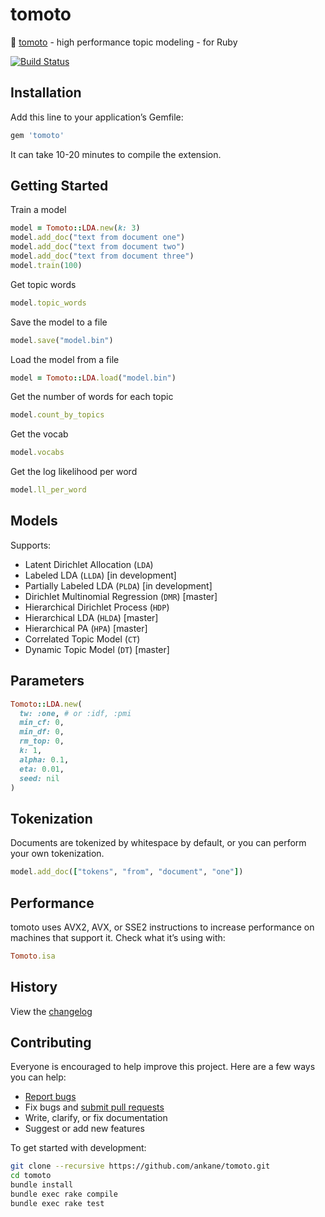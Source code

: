 # tomoto

:tomato: [tomoto](https://github.com/bab2min/tomotopy) - high performance topic modeling - for Ruby

[![Build Status](https://travis-ci.org/ankane/tomoto.svg?branch=master)](https://travis-ci.org/ankane/tomoto)

## Installation

Add this line to your application’s Gemfile:

```ruby
gem 'tomoto'
```

It can take 10-20 minutes to compile the extension.

## Getting Started

Train a model

```ruby
model = Tomoto::LDA.new(k: 3)
model.add_doc("text from document one")
model.add_doc("text from document two")
model.add_doc("text from document three")
model.train(100)
```

Get topic words

```ruby
model.topic_words
```

Save the model to a file

```ruby
model.save("model.bin")
```

Load the model from a file

```ruby
model = Tomoto::LDA.load("model.bin")
```

Get the number of words for each topic

```ruby
model.count_by_topics
```

Get the vocab

```ruby
model.vocabs
```

Get the log likelihood per word

```ruby
model.ll_per_word
```

## Models

Supports:

- Latent Dirichlet Allocation (`LDA`)
- Labeled LDA (`LLDA`) [in development]
- Partially Labeled LDA (`PLDA`) [in development]
- Dirichlet Multinomial Regression (`DMR`) [master]
- Hierarchical Dirichlet Process (`HDP`)
- Hierarchical LDA (`HLDA`) [master]
- Hierarchical PA (`HPA`) [master]
- Correlated Topic Model (`CT`)
- Dynamic Topic Model (`DT`) [master]

## Parameters

```ruby
Tomoto::LDA.new(
  tw: :one, # or :idf, :pmi
  min_cf: 0,
  min_df: 0,
  rm_top: 0,
  k: 1,
  alpha: 0.1,
  eta: 0.01,
  seed: nil
)
```

## Tokenization

Documents are tokenized by whitespace by default, or you can perform your own tokenization.

```ruby
model.add_doc(["tokens", "from", "document", "one"])
```

## Performance

tomoto uses AVX2, AVX, or SSE2 instructions to increase performance on machines that support it. Check what it’s using with:

```ruby
Tomoto.isa
```

## History

View the [changelog](https://github.com/ankane/tomoto/blob/master/CHANGELOG.md)

## Contributing

Everyone is encouraged to help improve this project. Here are a few ways you can help:

- [Report bugs](https://github.com/ankane/tomoto/issues)
- Fix bugs and [submit pull requests](https://github.com/ankane/tomoto/pulls)
- Write, clarify, or fix documentation
- Suggest or add new features

To get started with development:

```sh
git clone --recursive https://github.com/ankane/tomoto.git
cd tomoto
bundle install
bundle exec rake compile
bundle exec rake test
```
